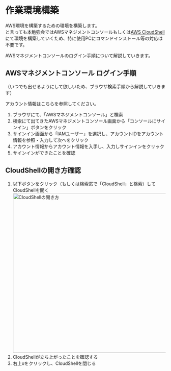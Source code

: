 # 作業環境構築

AWS環境を構築するための環境を構築します。<br>
と言っても本勉強会ではAWSマネジメントコンソールもしくは[AWS CloudShell](https://docs.aws.amazon.com/ja_jp/cloudshell/latest/userguide/welcome.html)にて環境を構築していくため、特に使用PCにコマンドインストール等の対応は不要です。

AWSマネジメントコンソールのログイン手順について解説していきます。

## AWSマネジメントコンソール ログイン手順
（いつでも出せるようにして欲しいため、ブラウザ検索手順から解説していきます）

アカウント情報はこちらを参照してください。

[//]: # (TODO: アカウント情報のリンクを記載)

1. ブラウザにて、「AWSマネジメントコンソール」と検索
2. 検索にて出てきたAWSマネジメントコンソール画面から「コンソールにサインイン」ボタンをクリック
3. サインイン画面から「IAMユーザー」を選択し、アカウントIDをアカウント情報を参照・入力して次へをクリック
4. アカウント情報からアカウント情報を入手し、入力しサインインをクリック
5. サインインができたことを確認

## CloudShellの開き方確認

1. 以下ボタンをクリック（もしくは検索窓で「CloudShell」と検索）してCloudShellを開く
   <img width=500 src="./picture/open-cloudshell.png" alt="CloudShellの開き方">
2. CloudShellが立ち上がったことを確認する
3. 右上xをクリックし、CloudShellを閉じる
